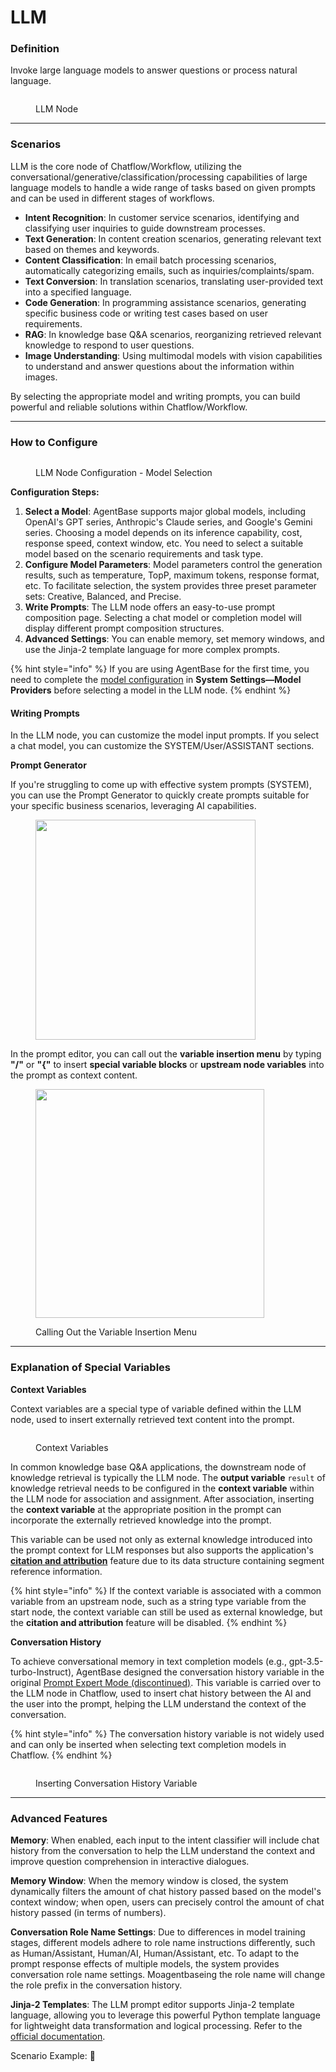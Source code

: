 # LLM

### Definition

Invoke large language models to answer questions or process natural language.

<figure><img src="../../../../img/llm-node-1.png" alt=""><figcaption><p>LLM Node</p></figcaption></figure>

***

### Scenarios

LLM is the core node of Chatflow/Workflow, utilizing the conversational/generative/classification/processing capabilities of large language models to handle a wide range of tasks based on given prompts and can be used in different stages of workflows.

* **Intent Recognition**: In customer service scenarios, identifying and classifying user inquiries to guide downstream processes.
* **Text Generation**: In content creation scenarios, generating relevant text based on themes and keywords.
* **Content Classification**: In email batch processing scenarios, automatically categorizing emails, such as inquiries/complaints/spam.
* **Text Conversion**: In translation scenarios, translating user-provided text into a specified language.
* **Code Generation**: In programming assistance scenarios, generating specific business code or writing test cases based on user requirements.
* **RAG**: In knowledge base Q&A scenarios, reorganizing retrieved relevant knowledge to respond to user questions.
* **Image Understanding**: Using multimodal models with vision capabilities to understand and answer questions about the information within images.

By selecting the appropriate model and writing prompts, you can build powerful and reliable solutions within Chatflow/Workflow.

***

### How to Configure

<figure><img src="../../../../img/llm-node-2.png" alt=""><figcaption><p>LLM Node Configuration - Model Selection</p></figcaption></figure>

**Configuration Steps:**

1. **Select a Model**: AgentBase supports major global models, including OpenAI's GPT series, Anthropic's Claude series, and Google's Gemini series. Choosing a model depends on its inference capability, cost, response speed, context window, etc. You need to select a suitable model based on the scenario requirements and task type.
2. **Configure Model Parameters**: Model parameters control the generation results, such as temperature, TopP, maximum tokens, response format, etc. To facilitate selection, the system provides three preset parameter sets: Creative, Balanced, and Precise.
3. **Write Prompts**: The LLM node offers an easy-to-use prompt composition page. Selecting a chat model or completion model will display different prompt composition structures.
4. **Advanced Settings**: You can enable memory, set memory windows, and use the Jinja-2 template language for more complex prompts.

{% hint style="info" %}
If you are using AgentBase for the first time, you need to complete the [model configuration](../../model-configuration/) in **System Settings—Model Providers** before selecting a model in the LLM node.
{% endhint %}

#### **Writing Prompts**

In the LLM node, you can customize the model input prompts. If you select a chat model, you can customize the SYSTEM/User/ASSISTANT sections.

**Prompt Generator**

If you're struggling to come up with effective system prompts (SYSTEM), you can use the Prompt Generator to quickly create prompts suitable for your specific business scenarios, leveraging AI capabilities.

<figure><img src="../../../../img/en-prompt-generator.png" alt="" width="352"><figcaption></figcaption></figure>

In the prompt editor, you can call out the **variable insertion menu** by typing **"/"** or **"{"** to insert **special variable blocks** or **upstream node variables** into the prompt as context content.

<figure><img src="../../../../img/llm-node-3.png" alt="" width="366"><figcaption><p>Calling Out the Variable Insertion Menu</p></figcaption></figure>

***

### Explanation of Special Variables

**Context Variables**

Context variables are a special type of variable defined within the LLM node, used to insert externally retrieved text content into the prompt.

<figure><img src="../../../../img/llm-node-4.png" alt=""><figcaption><p>Context Variables</p></figcaption></figure>

In common knowledge base Q&A applications, the downstream node of knowledge retrieval is typically the LLM node. The **output variable** `result` of knowledge retrieval needs to be configured in the **context variable** within the LLM node for association and assignment. After association, inserting the **context variable** at the appropriate position in the prompt can incorporate the externally retrieved knowledge into the prompt.

This variable can be used not only as external knowledge introduced into the prompt context for LLM responses but also supports the application's [**citation and attribution**](../../knowledge-base/retrieval\_test\_and\_citation.md#id-2-yin-yong-yu-gui-shu) feature due to its data structure containing segment reference information.

{% hint style="info" %}
If the context variable is associated with a common variable from an upstream node, such as a string type variable from the start node, the context variable can still be used as external knowledge, but the **citation and attribution** feature will be disabled.
{% endhint %}

**Conversation History**

To achieve conversational memory in text completion models (e.g., gpt-3.5-turbo-Instruct), AgentBase designed the conversation history variable in the original [Prompt Expert Mode (discontinued)](../../../learn-more/extended-reading/prompt-engineering/prompt-engineering-1/). This variable is carried over to the LLM node in Chatflow, used to insert chat history between the AI and the user into the prompt, helping the LLM understand the context of the conversation.

{% hint style="info" %}
The conversation history variable is not widely used and can only be inserted when selecting text completion models in Chatflow.
{% endhint %}

<figure><img src="/en/.gitbook/assets/guides/workflow/node/llm/image (204).png" alt=""><figcaption><p>Inserting Conversation History Variable</p></figcaption></figure>

***

### Advanced Features

**Memory**: When enabled, each input to the intent classifier will include chat history from the conversation to help the LLM understand the context and improve question comprehension in interactive dialogues.

**Memory Window**: When the memory window is closed, the system dynamically filters the amount of chat history passed based on the model's context window; when open, users can precisely control the amount of chat history passed (in terms of numbers).

**Conversation Role Name Settings**: Due to differences in model training stages, different models adhere to role name instructions differently, such as Human/Assistant, Human/AI, Human/Assistant, etc. To adapt to the prompt response effects of multiple models, the system provides conversation role name settings. Moagentbaseing the role name will change the role prefix in the conversation history.

**Jinja-2 Templates**: The LLM prompt editor supports Jinja-2 template language, allowing you to leverage this powerful Python template language for lightweight data transformation and logical processing. Refer to the [official documentation](https://jinja.palletsprojects.com/en/3.1.x/templates/).

Scenario Example: **🚧**